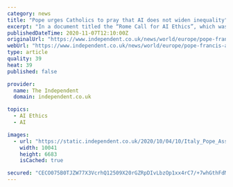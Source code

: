 ```yaml
---
category: news
title: "Pope urges Catholics to pray that AI does not widen inequality"
excerpt: "In a document titled the “Rome Call for AI Ethics”, which was supported by the presidents of IBM and Microsoft, the Church calls on AI to work for the “benefit of humanity and the environment”. The Pope’s warning comes after Elon Musk said that ..."
publishedDateTime: 2020-11-07T12:10:00Z
originalUrl: "https://www.independent.co.uk/news/world/europe/pope-francis-ai-robotics-humankind-prayer-intention-b1667363.html"
webUrl: "https://www.independent.co.uk/news/world/europe/pope-francis-ai-robotics-humankind-prayer-intention-b1667363.html"
type: article
quality: 39
heat: 39
published: false

provider:
  name: The Independent
  domain: independent.co.uk

topics:
  - AI Ethics
  - AI

images:
  - url: "https://static.independent.co.uk/2020/10/04/10/Italy_Pope_Assisi_38265.jpg"
    width: 10041
    height: 6683
    isCached: true

secured: "CECO075B0TJZW77X3VcrhQ12509X20rGZRpDIvLbzOp1xx4rC7/+7whGthFdMx4t594PH2VeASRwjepl8nnmwJipL+77B0aGVG7jjnzPKnsQH6CUmnq1kYR62djgZO30mx25SOkGTvlh6UojU+WmiatZNSAKuLWQEs7omRYjWOY90fqdwTVGqn2A9idIIM3+cbmHVDy/ytl/ONapzOiu+2U5dsCbOZB3So4jaIF8rGJsrd4Cj/I3UraCQBBL0vudiSKH/3sKm3il8FU5H5pnD6WD8nleecPP9iMMJ71ILk+IkttDgxDi1G4plNDamx5449H6WZ9TNMjZroW9TZHTgqAtQ+gDvB4V2KvLpkKZ5gw=;lv2dyA1Afm9nhkMZmWGFXw=="
---
```


